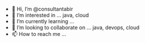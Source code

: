 - 👋 Hi, I’m @consultantabir
- 👀 I’m interested in ... java, cloud
- 🌱 I’m currently learning ...
- 💞️ I’m looking to collaborate on ... java, devops, cloud
- 📫 How to reach me ...

<!---
consultantabir/consultantabir is a ✨ special ✨ repository because its `README.md` (this file) appears on your GitHub profile.
You can click the Preview link to take a look at your changes.
--->
